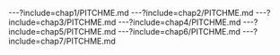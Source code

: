---?include=chap1/PITCHME.md
---?include=chap2/PITCHME.md
---?include=chap3/PITCHME.md
---?include=chap4/PITCHME.md
---?include=chap5/PITCHME.md
---?include=chap6/PITCHME.md
---?include=chap7/PITCHME.md

